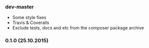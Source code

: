 ### dev-master

* Some style fixes
* Travis & Coveralls
* Exclude tests, docs and etc from the composer package archive

### 0.1.0 (25.10.2015)

